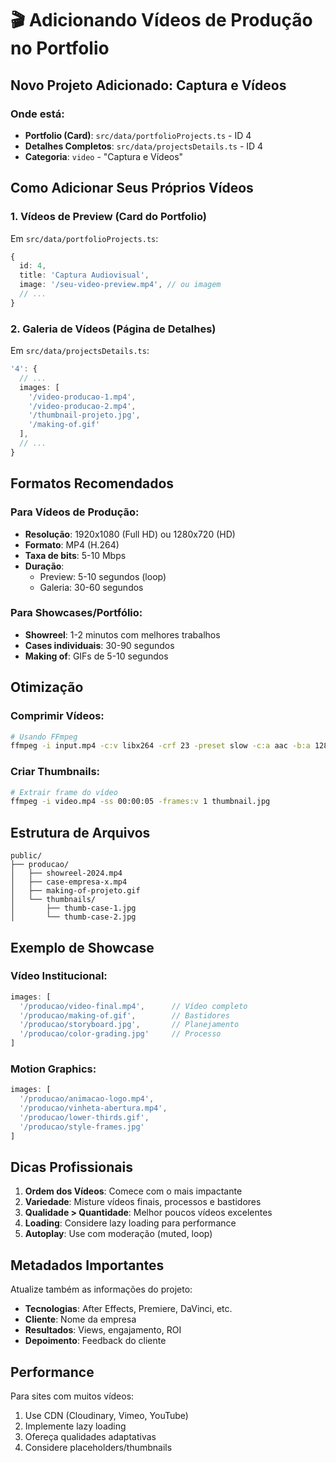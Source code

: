 # 🎬 Adicionando Vídeos de Produção no Portfolio

## Novo Projeto Adicionado: Captura e Vídeos

### Onde está:
- **Portfolio (Card)**: `src/data/portfolioProjects.ts` - ID 4
- **Detalhes Completos**: `src/data/projectsDetails.ts` - ID 4
- **Categoria**: `video` - "Captura e Vídeos"

## Como Adicionar Seus Próprios Vídeos

### 1. Vídeos de Preview (Card do Portfolio)
Em `src/data/portfolioProjects.ts`:
```typescript
{
  id: 4,
  title: 'Captura Audiovisual',
  image: '/seu-video-preview.mp4', // ou imagem
  // ...
}
```

### 2. Galeria de Vídeos (Página de Detalhes)
Em `src/data/projectsDetails.ts`:
```typescript
'4': {
  // ...
  images: [
    '/video-producao-1.mp4',
    '/video-producao-2.mp4', 
    '/thumbnail-projeto.jpg',
    '/making-of.gif'
  ],
  // ...
}
```

## Formatos Recomendados

### Para Vídeos de Produção:
- **Resolução**: 1920x1080 (Full HD) ou 1280x720 (HD)
- **Formato**: MP4 (H.264)
- **Taxa de bits**: 5-10 Mbps
- **Duração**: 
  - Preview: 5-10 segundos (loop)
  - Galeria: 30-60 segundos

### Para Showcases/Portfólio:
- **Showreel**: 1-2 minutos com melhores trabalhos
- **Cases individuais**: 30-90 segundos
- **Making of**: GIFs de 5-10 segundos

## Otimização

### Comprimir Vídeos:
```bash
# Usando FFmpeg
ffmpeg -i input.mp4 -c:v libx264 -crf 23 -preset slow -c:a aac -b:a 128k output.mp4
```

### Criar Thumbnails:
```bash
# Extrair frame do vídeo
ffmpeg -i video.mp4 -ss 00:00:05 -frames:v 1 thumbnail.jpg
```

## Estrutura de Arquivos

```
public/
├── producao/
│   ├── showreel-2024.mp4
│   ├── case-empresa-x.mp4
│   ├── making-of-projeto.gif
│   └── thumbnails/
│       ├── thumb-case-1.jpg
│       └── thumb-case-2.jpg
```

## Exemplo de Showcase

### Vídeo Institucional:
```typescript
images: [
  '/producao/video-final.mp4',      // Vídeo completo
  '/producao/making-of.gif',        // Bastidores
  '/producao/storyboard.jpg',       // Planejamento
  '/producao/color-grading.jpg'     // Processo
]
```

### Motion Graphics:
```typescript
images: [
  '/producao/animacao-logo.mp4',
  '/producao/vinheta-abertura.mp4',
  '/producao/lower-thirds.gif',
  '/producao/style-frames.jpg'
]
```

## Dicas Profissionais

1. **Ordem dos Vídeos**: Comece com o mais impactante
2. **Variedade**: Misture vídeos finais, processos e bastidores
3. **Qualidade > Quantidade**: Melhor poucos vídeos excelentes
4. **Loading**: Considere lazy loading para performance
5. **Autoplay**: Use com moderação (muted, loop)

## Metadados Importantes

Atualize também as informações do projeto:
- **Tecnologias**: After Effects, Premiere, DaVinci, etc.
- **Cliente**: Nome da empresa
- **Resultados**: Views, engajamento, ROI
- **Depoimento**: Feedback do cliente

## Performance

Para sites com muitos vídeos:
1. Use CDN (Cloudinary, Vimeo, YouTube)
2. Implemente lazy loading
3. Ofereça qualidades adaptativas
4. Considere placeholders/thumbnails

